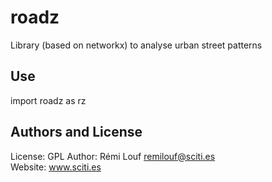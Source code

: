 # roadz

Library (based on networkx) to analyse urban street patterns

## Use

import roadz as rz


## Authors and License

License: GPL 
Author: Rémi Louf <remilouf@sciti.es>  
Website: www.sciti.es
